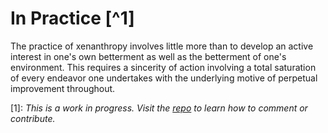 # In Practice [^1]

The practice of xenanthropy involves little more than to develop an active interest in one's own betterment as well as the betterment of one's environment.  This requires a sincerity of action involving a total saturation of every endeavor one undertakes with the underlying motive of perpetual improvement throughout.


[1]: *This is a work in progress.  Visit the [repo](https://github.com/rapidExpedition/Xenanthropy) to learn how to comment or contribute.*

